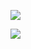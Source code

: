 ![](https://github-readme-stats.vercel.app/api?username=nana4rider&count_private=true&show_icons=true&theme=dracula)

![](https://github-readme-stats.vercel.app/api/top-langs/?username=nana4rider&layout=compact&theme=dracula&exclude_repo=mdiary)


<!--
**nana4rider/nana4rider** is a ✨ _special_ ✨ repository because its `README.md` (this file) appears on your GitHub profile.

Here are some ideas to get you started:

- 🔭 I’m currently working on ...
- 🌱 I’m currently learning ...
- 👯 I’m looking to collaborate on ...
- 🤔 I’m looking for help with ...
- 💬 Ask me about ...
- 📫 How to reach me: ...
- 😄 Pronouns: ...
- ⚡ Fun fact: ...
-->
